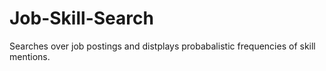# Job-Skill-Search
Searches over job postings and distplays probabalistic frequencies of skill mentions.
